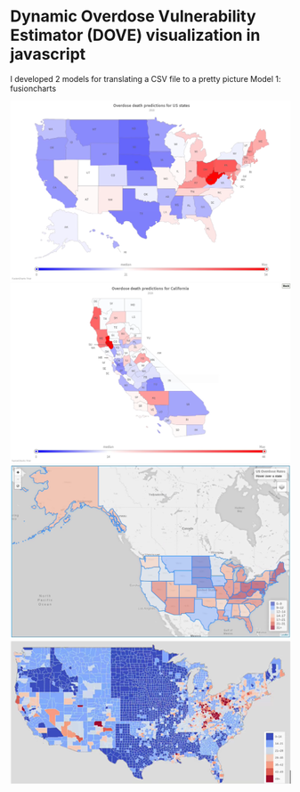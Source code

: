 # Dynamic Overdose Vulnerability Estimator (DOVE) visualization in javascript

I developed 2 models for translating a CSV file to a pretty picture
Model 1: fusioncharts

![USA Fusioncharts example](fusioncharts_usa_ss.png)
![USA view when you click on a state](fusioncharts_cali_ss.png)
![Leaflet states view](leaflet_states_ss.png)
![Leavlet counties view](leaflet_counties_ss.png)
